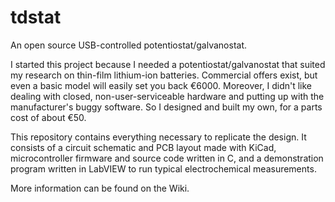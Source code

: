 # tdstat
An open source USB-controlled potentiostat/galvanostat.

I started this project because I needed a potentiostat/galvanostat that suited my research on thin-film lithium-ion batteries. Commercial offers exist, but even a basic model will easily set you back €6000. Moreover, I didn't like dealing with closed, non-user-serviceable hardware and putting up with the manufacturer's buggy software. So I designed and built my own, for a parts cost of about €50.

This repository contains everything necessary to replicate the design. It consists of a circuit schematic and PCB layout made with KiCad, microcontroller firmware and source code written in C, and a demonstration program written in LabVIEW to run typical electrochemical measurements.

More information can be found on the Wiki.

